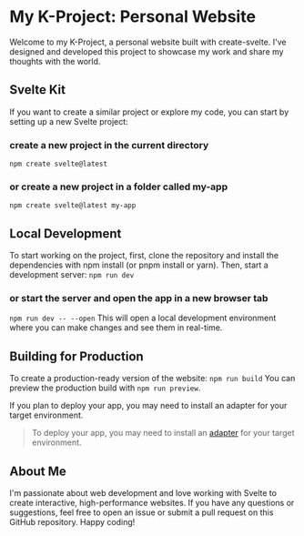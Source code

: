 # My K-Project: Personal Website
Welcome to my K-Project, a personal website built with create-svelte. I've designed and developed this project to showcase my work and share my thoughts with the world.

## Svelte Kit
If you want to create a similar project or explore my code, you can start by setting up a new Svelte project:
### create a new project in the current directory
`npm create svelte@latest`

### or create a new project in a folder called my-app
`npm create svelte@latest my-app`

## Local Development
To start working on the project, first, clone the repository and install the dependencies with npm install (or pnpm install or yarn). Then, start a development server:
`npm run dev`

### or start the server and open the app in a new browser tab
`npm run dev -- --open`
This will open a local development environment where you can make changes and see them in real-time.

## Building for Production
To create a production-ready version of the website:
`npm run build`
You can preview the production build with `npm run preview`.

If you plan to deploy your app, you may need to install an adapter for your target environment.

> To deploy your app, you may need to install an [adapter](https://kit.svelte.dev/docs/adapters) for your target environment.

## About Me
I'm passionate about web development and love working with Svelte to create interactive, high-performance websites. If you have any questions or suggestions, feel free to open an issue or submit a pull request on this GitHub repository. Happy coding!


